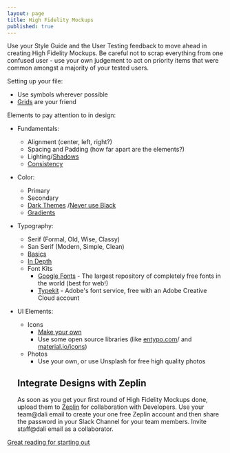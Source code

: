 ```yaml
---
layout: page
title: High Fidelity Mockups
published: true
---
```



Use your Style Guide and the User Testing feedback to move ahead in creating High Fidelity Mockups. Be careful not to scrap everything from one confused user - use your own judgement to act on priority items that were common amongst a majority of your tested users.

Setting up your file:
* Use symbols wherever possible
* [Grids](https://www.slideshare.net/huer1278ft/grids-are-good-right) are your friend

Elements to pay attention to in design:
* Fundamentals:
  * Alignment (center, left, right?)
  * Spacing and Padding (how far apart are the elements?)
  * Lighting/[Shadows](https://material.io/guidelines/material-design/elevation-shadows.html)
  * [Consistency](http://www.visualmess.com/)

* Color:
  * Primary
  * Secondary
  * [Dark Themes](https://dribbble.com/erikdkennedy/buckets/160688-Dark-themes) /[Never use Black](https://ianstormtaylor.com/design-tip-never-use-black/)
  * [Gradients](http://davidjohnstone.net/pages/lch-lab-colour-gradient-picker)

* Typography:
  * Serif (Formal, Old, Wise, Classy)
  * San Serif (Modern, Simple, Clean)
  * [Basics](https://practicaltypography.com/typography-in-ten-minutes.html)
  * [In Depth](http://jessicahische.is/talkingtype)
  * Font Kits
    * [Google Fonts](https://fonts.google.com/) - The largest repository of completely free fonts in the world (best for web!)
    * [Typekit](https://typekit.com/) - Adobe's font service, free with an Adobe Creative Cloud account

* UI Elements:
  * Icons
    * [Make your own](https://www.designcrispy.com/use-pen-tool-sketch-master-easy-steps/)
    * Use some open source libraries (like [entypo.com](http://www.entypo.com/)/ and [material.io/icons](https://material.io/icons/))
  * Photos
    * Use your own, or use Unsplash for free high quality photos



  ## Integrate Designs with Zeplin

  As soon as you get your first round of High Fidelity Mockups done, upload them to [Zeplin](https://zeplin.io/) for collaboration with Developers. Use your team@dali email to create your one free Zeplin account and then share the password in your Slack Channel for your team members. Invite staff@dali email as a collaborator.


[Great reading for starting out](https://medium.com/@erikdkennedy/7-rules-for-creating-gorgeous-ui-part-1-559d4e805cda)
